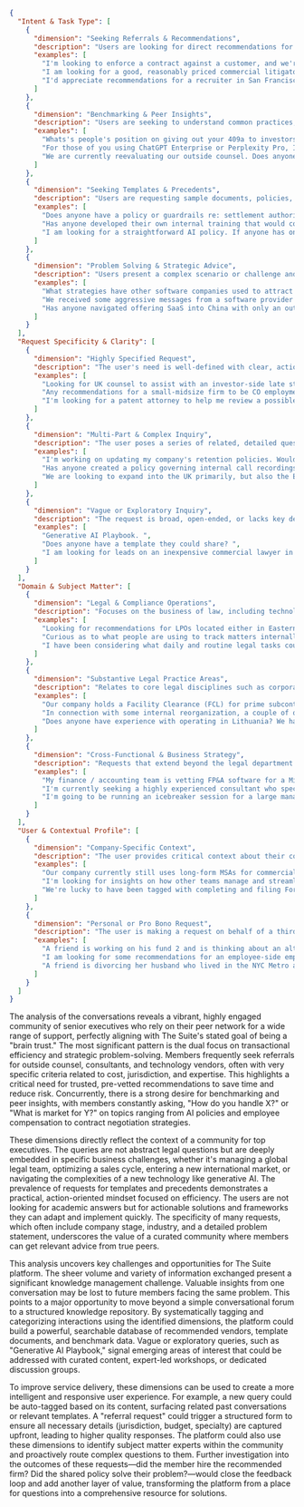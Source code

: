 ```json
{
  "Intent & Task Type": [
    {
      "dimension": "Seeking Referrals & Recommendations",
      "description": "Users are looking for direct recommendations for specific service providers, tools, or counsel. These requests are often highly specific regarding location, expertise, and cost-effectiveness.",
      "examples": [
        "I'm looking to enforce a contract against a customer, and we're past the point of a debt collection agency. I typically use Foley for my outside counsel needs, but the claim against this customer is lower dollar value so looking for a mid-size firm or smaller. Austin is preferred, but Dallas is also acceptable. Thank you in advance! (In the alternative, the customer is based in Massachusetts, so a referral in that jurisdiction may also be helpful.) ",
        "I am looking for a good, reasonably priced commercial litigator in Los Angeles, CA. Please send through any recommendations. ",
        "I'd appreciate recommendations for a recruiter in San Francisco who can help with our search for a senior commercial counsel in the tech/cybersecurity space. Thanks in advance. "
      ]
    },
    {
      "dimension": "Benchmarking & Peer Insights",
      "description": "Users are seeking to understand common practices, market standards, or how other companies in their peer group handle a particular issue. This is about validating an approach or gathering data points.",
      "examples": [
        "Whats's people's position on giving out your 409a to investors who don't have entrenched information rights? ",
        "For those of you using ChatGPT Enterprise or Perplexity Pro, I'm curious--did you negotiate the agreement, or just take it off the shelf? ",
        "We are currently reevaluating our outside counsel. Does anyone have any advice on or template for extending an RFP to various firms? Thanks!"
      ]
    },
    {
      "dimension": "Seeking Templates & Precedents",
      "description": "Users are requesting sample documents, policies, checklists, or templates to use as a starting point for their own work. This helps them avoid starting from scratch.",
      "examples": [
        "Does anyone have a policy or guardrails re: settlement authority as the GC they are willing to share. ",
        "Has anyone developed their own internal training that would comply with this requirement that they'd be willing to share? ",
        "I am looking for a straightforward AI policy. If anyone has one that are willing to share, please send through. "
      ]
    },
    {
      "dimension": "Problem Solving & Strategic Advice",
      "description": "Users present a complex scenario or challenge and seek strategic advice, frameworks, or potential solutions from their peers. These are less about a simple answer and more about a thought process.",
      "examples": [
        "What strategies have other software companies used to attract on-prem customer to their cloud offerings / to boost the adoption of cloud features by on-prem customers? I would be interested in any recommendations on how to efficiently manage the legal and compliance challenges of turning on-prem customers into cloud users, in particular, when \"cloud add-ons\" are made available to existing on-prem customers who don't yet have cloud terms, data processing agreements, infosec schedules, data transfer clauses, etc., how to palliate those gaps effectively.   * Could \"click-through\" processes executed by IT admins to accept the software vendor's standard terms create enough legal certainty even in cases where those standard terms would significantly alter / override hard-negotiated agreements in place?   * The idea of the business is to make the cloud features available to the customers' IT admins, and have them click through the cloud onboarding process, asking them to represent that they have the legal authority to do so. We as the legal team don't think that this strategy legally bulletproof, but the business doesn't want to introduce \"legal friction\" into the product adoption process.   ",
        "We received some aggressive messages from a software provider alleging that we are using several unlicensed copies of their software (we purchase 2 copies). Our IT team investigated and found no unlicensed copies. The software provider is refusing to provide any evidence to substantiate their allegation, and is now demanding a sweeping declaration from us that there are no breach of the licensing agreement and if a breach is subsequently found, we will be fully responsible etc. There is no obligation under the software agreement/EULA to provide such a declaration. My inclination is to provide a declaration that is far less sweeping, just stating the investigation that was carried out and the result. If anyone has experience in this area, I would be grateful for your thoughts. ",
        "Has anyone navigated offering SaaS into China with only an outside presence? Have you developed a policy or framework to manage and track the associated regulatory, export control, or data localization risks, or a checklist to go through to approve deals? I would greatly appreciate any precedents."
      ]
    }
  ],
  "Request Specificity & Clarity": [
    {
      "dimension": "Highly Specified Request",
      "description": "The user's need is well-defined with clear, actionable parameters such as jurisdiction, price point, firm size, and specific legal specialty.",
      "examples": [
        "Looking for UK counsel to assist with an investor-side late stage venture financing into a UK company (we are US based). Preferably a small shop that is responsive. ",
        "Any recommendations for a small-midsize firm to be CO employment counsel? ",
        "I'm looking for a patent attorney to help me review a possible infringement matter as it relates to one of our company's issued patents. Looking for someone who is practical and will help identify any blindspots and weaknesses in what I'm seeing with my untrained eyes. "
      ]
    },
    {
      "dimension": "Multi-Part & Complex Inquiry",
      "description": "The user poses a series of related, detailed questions within a single query, often laying out a complex business scenario that requires a nuanced, multi-faceted response.",
      "examples": [
        "I'm working on updating my company's retention policies. Would appreciate if members of the community could share best practices for a clear and effective retention policy. I primarily have two questions:    * Is it better to have one universal policy or multiple policies for different types of data (i.e. one for employees, one for user data, etc.,)?   * When organizing the various retention periods for data obtained from the user what is best practice? Is it better to break-down the individual pieces of data we collect or should the schedule be organized by feature sets?   Any additional suggestions/guidance you have is welcome. Thank you in advance. ",
        "Has anyone created a policy governing internal call recordings and transcriptions? This came up recently when an employee recorded a sensitive internal conversation without notice to others on the line. We are fully remote, so most of our conversations will happen in a context where recording is possible.  As a U.S.-only employer, our privacy policy already makes clear there's no expectation of privacy on company systems, so we're considering a notice-based model for internal calls (e.g. visual + verbal disclosure), rather than requiring express consent. Where we're getting stuck is how to handle sensitive conversations and internal power dynamics. For example:   * If a manager wants to record a challenging conversation with an employee (e.g. to document performance issues), can the employee opt out?   * What if the reverse is true, and an employee wants to record a call with a VP or senior leader during a sensitive conversation? Can the VP shut it down?    * Who and what determines whether a call can't be recorded?   * How do you guardrails to protect trust without creating a surveillance culture or chilling communications?     We're also exploring whether certain categories of conversations (e.g. HR, Legal, mental health support) should be categorically excluded or require advance approval (and from whom).  Would appreciate any thoughts on:   * Internal policies you've implemented and how they're working in practice   * What calls or conversations you never allow to be recorded   * How you balance transparency, documentation needs, and employee trust    * Any procedural controls that help avoid misuse or power imbalances   Thanks in advance. ",
        "We are looking to expand into the UK primarily, but also the EU. I'm thinking about cross-border data transfers. Specifically, I'm weighing whether we should get a EU-US Data Privacy Framework (DPF) certification with the UK extension, or should we setup local AWS servers in the UK and EU. Does anyone else have experience with this? What should I be considering in making a decision? Thank you in advance! "
      ]
    },
    {
      "dimension": "Vague or Exploratory Inquiry",
      "description": "The request is broad, open-ended, or lacks key details, indicating the user is in an early stage of research or problem definition and is looking for general direction.",
      "examples": [
        "Generative AI Playbook. ",
        "Does anyone have a template they could share? ",
        "I am looking for leads on an inexpensive commercial lawyer in Los Angeles. This is to help structure a simple investment into a startup, with some weird commercial quirks (equity to vest based on hitting various milestones relating to business origination and revenue). Thanks!"
      ]
    }
  ],
  "Domain & Subject Matter": [
    {
      "dimension": "Legal & Compliance Operations",
      "description": "Focuses on the business of law, including technology (AI, CLM), process optimization, budgeting, team structure, vendor management, and overall departmental efficiency.",
      "examples": [
        "Looking for recommendations for LPOs located either in Eastern Europe or India. I'd also be curious if anyone is willing to share their experience working with an LPO vs fully automating via AI. Primarily, I'm looking for a company that excels in contract management, but open to other areas as well. ",
        "Curious as to what people are using to track matters internally. We have SimpleLegal for eBilling but find it does not have the matter management capabilities and workflows/task management that is needed, so we have developed a centralized Smartsheet with dynamic views and automation for customer disputes, litigations, employment claims, and other HR/customer matters. It is working OK, but think we are nearing a point where we need to look for a more robust curated solution. Would love any recommendations! ",
        "I have been considering what daily and routine legal tasks could be moved from a lawyer to a legal operations position that would be supported by legal tech. Some things that come to mind are NDA management/review using preconfigured approved forms and AI, some e-discovery tasks, etc. I would love to hear from personal experience whether/how creation of a legal operations position at your companies has taken workload off of lawyers to free them up to perform more high-value work. "
      ]
    },
    {
      "dimension": "Substantive Legal Practice Areas",
      "description": "Relates to core legal disciplines such as corporate governance, M&A, intellectual property, litigation, employment law, and regulatory compliance.",
      "examples": [
        "Our company holds a Facility Clearance (FCL) for prime subcontracting govn't contracts, which of course requires us to designate a Senior Management Official (SMO).  The individual who would serve as SMO is unable to. It also practically does not make sense for that person. I can provide more details.  We've seen exception examples--like Raytheon/RTX, but our DCSA rep is holding firm and not allowing exceptions. Has anyone successfully worked with DCSA on exceptions or appeals? Any advice would be greatly appreciated. Thanks in advance! ",
        "In connection with some internal reorganization, a couple of questions recently came up from our GPs about what other funds are doing:   * Who owns the management company at your fund -- all of the GPs collectively, or some subset of them (and if a subset, how is it determined)? Currently only two of our GPs own the management company, and we're considering changing that.         * What % of the capital commit are you seeing the GPs typically being responsible for in recent fundraises? (We used to do 5%, and at our last fundraise we stepped that down to 3%, but we're considering going even lower for the next fund.)   ",
        "Does anyone have experience with operating in Lithuania? We have a small development team located there that we inherited through acquisition and would appreciate some perspective from others who have operated in country.  "
      ]
    },
    {
      "dimension": "Cross-Functional & Business Strategy",
      "description": "Requests that extend beyond the legal department's typical purview, involving collaboration with or advice for other business units like Finance, Sales, HR, or Product on strategic initiatives.",
      "examples": [
        "My finance / accounting team is vetting FP&A software for a Microsoft-based shop in the manufacturing industry. Although this isn't legal focused, does anyone have any recommendations for FP&A software (perhaps you have heard how much your finance / accounting team loves a particular solution)? Bonus points if it integrates well with a manufacturing operation. ",
        "I'm currently seeking a highly experienced consultant who specializes in designing and optimizing compensation plans for B2B sales teams. We're aiming to ensure our incentive structures drive performance, align with business goals, and attract top sales talent. If you've worked with or know a trusted expert in sales compensation strategy--especially someone familiar with B2B sales environments--I'd greatly appreciate your referrals.      Thank you in advance for your recommendations! ",
        "I'm going to be running an icebreaker session for a large management team (the team under our exec team) and wondered if anyone had any useful exercises they'd used or seen in these sessions? Looking for it to be creative, not too corporate, but actually useful in terms of driving some business outcome despite it being an opening session. Oh, and fun! "
      ]
    }
  ],
  "User & Contextual Profile": [
    {
      "dimension": "Company-Specific Context",
      "description": "The user provides critical context about their company's stage (e.g., startup, late-stage, public), industry (e.g., SaaS, fintech, hardware), or specific situation (e.g., PE-backed, high-growth) that shapes the nature of the request.",
      "examples": [
        "Our company currently still uses long-form MSAs for commercial contracting. This is causing some friction in the sales cycle, and I think somewhat unnecessary reviews and and redlines by prospects. I am putting together a strategy for moving to an Order Form + online T&Cs format. Has anyone here done something similar for their business? If so, I'm looking for any data (even if just anecdotal) on the impact this may have had, e.g. fewer contracts requiring negotiation / legal review, reduced negotiation cycle by x% etc. The business sells access to carbon market data via a SaaS-type platform, with some pro-serv. ",
        "I'm looking for insights on how other teams manage and streamline beta programs, especially in complex SaaS environments. We're a SaaS company that often runs multiple beta programs at once, led by different cross-functional teams. One of our key requirements is that customers must accept our beta terms before participating. This is straightforward for those on our online terms of service, but historically, we didn't embed beta terms into our MSA -- which has led to a lot of manual work. Right now, it's operationally burdensome to track who has accepted the beta terms, since ownership varies by team and there's no standardized intake or tracking process. As our customer base grows, it's becoming increasingly difficult to maintain consistency and compliance.   How did you streamline customer opt-ins and legal acceptance across beta programs?   Did you centralize intake or automate verification?   Any tools, processes, or organizational models that worked well?      Would appreciate any tips or lessons learned. Thanks in advance!   Bhawana ",
        "We're lucky to have been tagged with completing and filing Form SLT with the Treasury Department every month. It's not a huge lift but we'd like to focus our compliance resources elsewhere. Has anyone found a vendor to help them with this monthly filing? We've asked our compliance consultant and they don't do it."
      ]
    },
    {
      "dimension": "Personal or Pro Bono Request",
      "description": "The user is making a request on behalf of a third party, such as a friend, family member, or colleague, or for a pro bono matter. These queries are distinct from the user's official duties at their company.",
      "examples": [
        "A friend is working on his fund 2 and is thinking about an alternative fund structure for it. Something like a holdco/evergreen model or consulting + GP structure. He's not wedded to any of those, but feels like his current counsel is very \"traditional structure\" focused and can't really help him thinking through all these options.  Does anyone have someone for these more alternative fund structures? ",
        "I am looking for some recommendations for an employee-side employment counsel in Washington State who could help a senior employee at a large technology company with some conduct that appears to be age-related discrimination. This would be a pay-out-of-pocket situation so appreciate recommendations for skilled attorneys who might also be somewhat cost effective. ",
        "A friend is divorcing her husband who lived in the NYC Metro area for many years, was last seen in North Carolina and is incognito moving north. She needs to serve him divorce papers. Anyone have a good skip tracing company to track him down? Not making this up! "
      ]
    }
  ]
}
```

<summary>
The analysis of the conversations reveals a vibrant, highly engaged community of senior executives who rely on their peer network for a wide range of support, perfectly aligning with The Suite's stated goal of being a "brain trust." The most significant pattern is the dual focus on transactional efficiency and strategic problem-solving. Members frequently seek referrals for outside counsel, consultants, and technology vendors, often with very specific criteria related to cost, jurisdiction, and expertise. This highlights a critical need for trusted, pre-vetted recommendations to save time and reduce risk. Concurrently, there is a strong desire for benchmarking and peer insights, with members constantly asking, "How do you handle X?" or "What is market for Y?" on topics ranging from AI policies and employee compensation to contract negotiation strategies.

These dimensions directly reflect the context of a community for top executives. The queries are not abstract legal questions but are deeply embedded in specific business challenges, whether it's managing a global legal team, optimizing a sales cycle, entering a new international market, or navigating the complexities of a new technology like generative AI. The prevalence of requests for templates and precedents demonstrates a practical, action-oriented mindset focused on efficiency. The users are not looking for academic answers but for actionable solutions and frameworks they can adapt and implement quickly. The specificity of many requests, which often include company stage, industry, and a detailed problem statement, underscores the value of a curated community where members can get relevant advice from true peers.

This analysis uncovers key challenges and opportunities for The Suite platform. The sheer volume and variety of information exchanged present a significant knowledge management challenge. Valuable insights from one conversation may be lost to future members facing the same problem. This points to a major opportunity to move beyond a simple conversational forum to a structured knowledge repository. By systematically tagging and categorizing interactions using the identified dimensions, the platform could build a powerful, searchable database of recommended vendors, template documents, and benchmark data. Vague or exploratory queries, such as "Generative AI Playbook," signal emerging areas of interest that could be addressed with curated content, expert-led workshops, or dedicated discussion groups.

To improve service delivery, these dimensions can be used to create a more intelligent and responsive user experience. For example, a new query could be auto-tagged based on its content, surfacing related past conversations or relevant templates. A "referral request" could trigger a structured form to ensure all necessary details (jurisdiction, budget, specialty) are captured upfront, leading to higher quality responses. The platform could also use these dimensions to identify subject matter experts within the community and proactively route complex questions to them. Further investigation into the outcomes of these requests—did the member hire the recommended firm? Did the shared policy solve their problem?—would close the feedback loop and add another layer of value, transforming the platform from a place for questions into a comprehensive resource for solutions.
</summary>